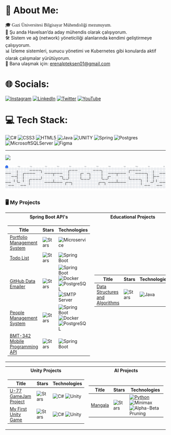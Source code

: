 # 💫 About Me:
<span style="font-family: JetBrains Mono">🎓 Gazi Üniversitesi Bilgisayar Mühendisliği mezunuyum.</span>
<br>💼 Şu anda Havelsan’da aday mühendis olarak çalışıyorum.
<br>🛠️ Sistem ve ağ (network) yöneticiliği alanlarında kendimi geliştirmeye çalışıyorum.
<br>📊 İzleme sistemleri, sunucu yönetimi ve Kubernetes gibi konularda aktif olarak çalışmalar yürütüyorum.
<br>💬 Bana ulaşmak için: erenalpteksen01@gmail.com


# 🌐 Socials:
[![Instagram](https://img.shields.io/badge/Instagram-%23E4405F.svg?logo=Instagram&logoColor=white)](https://instagram.com/eren.alp6) [![LinkedIn](https://img.shields.io/badge/LinkedIn-%230077B5.svg?logo=linkedin&logoColor=white)](https://linkedin.com/in/erenalp-teksen) [![Twitter](https://img.shields.io/badge/Twitter-%231DA1F2.svg?logo=Twitter&logoColor=white)](https://twitter.com/Erenalp11191435) [![YouTube](https://img.shields.io/badge/YouTube-%23FF0000.svg?logo=YouTube&logoColor=white)](https://www.youtube.com/channel/UCZt97EGgZwTzwNBpkUsEf_Q) 

# 💻 Tech Stack:
![C#](https://img.shields.io/badge/c%23-%23239120.svg?style=for-the-badge&logo=c-sharp&logoColor=white) ![CSS3](https://img.shields.io/badge/css3-%231572B6.svg?style=for-the-badge&logo=css3&logoColor=white) ![HTML5](https://img.shields.io/badge/html5-%23E34F26.svg?style=for-the-badge&logo=html5&logoColor=white) ![Java](https://img.shields.io/badge/java-%23ED8B00.svg?style=for-the-badge&logo=java&logoColor=white) ![UNITY](https://img.shields.io/badge/Unity-%2320232a.svg?style=for-the-badge&logo=unity&logoColor=white) ![Spring](https://img.shields.io/badge/spring-%236DB33F.svg?style=for-the-badge&logo=spring&logoColor=white) ![Postgres](https://img.shields.io/badge/postgres-%23316192.svg?style=for-the-badge&logo=postgresql&logoColor=white) ![MicrosoftSQLServer](https://img.shields.io/badge/Microsoft%20SQL%20Sever-CC2927?style=for-the-badge&logo=microsoft%20sql%20server&logoColor=white) 	![Figma](https://img.shields.io/badge/figma-%23F24E1E.svg?style=for-the-badge&logo=figma&logoColor=white)

---
[![](https://visitcount.itsvg.in/api?id=Erenalp06&icon=0&color=0)](https://visitcount.itsvg.in)

<picture>
  <source media="(prefers-color-scheme: dark)" srcset="https://raw.githubusercontent.com/Erenalp06/Erenalp06/output/pacman-contribution-graph-dark.svg">
  <source media="(prefers-color-scheme: light)" srcset="https://raw.githubusercontent.com/Erenalp06/Erenalp06/output/pacman-contribution-graph.svg">
  <img alt="pacman contribution graph" src="https://raw.githubusercontent.com/Erenalp06/Erenalp06/output/pacman-contribution-graph.svg">
</picture>

###

### 🖥️ My Projects
<table>
<tr><th>Spring Boot API's</th><th>Educational Projects</th></tr>
<tr><td>

|Title | Stars | Technologies|
|--|--|--|
| [Portfolio Management System](https://github.com/Erenalp06/portfolio-management-system-backend) | <img alt="Stars" src="https://img.shields.io/github/stars/Erenalp06/portfolio-management-system-backend?style=flat-square&labelColor=black"/> | ![Microservice](https://img.shields.io/badge/Microservice-black?style=flat-square)
| [Todo List](https://github.com/Erenalp06/todo-list-api) | <img alt="Stars" src="https://img.shields.io/github/stars/Erenalp06/person-management-system-api?style=flat-square&labelColor=black"/> | ![Spring Boot](https://img.shields.io/badge/Spring%20Boot-black?style=flat-square&logo=spring)
| [GitHub Data Emailer](https://github.com/Erenalp06/github-data-emailer) | <img alt="Stars" src="https://img.shields.io/github/stars/Erenalp06/github-data-emailer?style=flat-square&labelColor=black"/> | ![Spring Boot](https://img.shields.io/badge/Spring%20Boot-black?style=flat-square&logo=spring) ![Docker](https://img.shields.io/badge/Docker-black?style=flat-square&logo=docker&logoColor=white) ![PostgreSQL](https://img.shields.io/badge/PostgreSQL-black?style=flat-square&logo=postgresql&logoColor=white) ![SMTP Server](https://img.shields.io/badge/SMTPServer-black?style=flat-square&logo=gmail)
| [People Management System](https://github.com/Erenalp06/person-management-system-api) | <img alt="Stars" src="https://img.shields.io/github/stars/Erenalp06/person-management-system-api?style=flat-square&labelColor=black"/> | ![Spring Boot](https://img.shields.io/badge/Spring%20Boot-black?style=flat-square&logo=spring) ![Docker](https://img.shields.io/badge/Docker-black?style=flat-square&logo=docker&logoColor=white) ![PostgreSQL](https://img.shields.io/badge/PostgreSQL-black?style=flat-square&logo=postgresql&logoColor=white)
| [BMT-342 Mobile Programming API ](https://github.com/Erenalp06/mobile-project-api) | <img alt="Stars" src="https://img.shields.io/github/stars/Erenalp06/mobile-project-api?style=flat-square&labelColor=black"/> | ![Spring Boot](https://img.shields.io/badge/Spring%20Boot-black?style=flat-square&logo=spring)

</td><td>

|Title | Stars | Technologies|
|--|--|--|
| [Data Structures and Algorithms](https://github.com/Erenalp06/Data-Structures-and-Algorithms) | <img alt="Stars" src="https://img.shields.io/github/stars/Erenalp06/Data-Structures-and-Algorithms?style=flat-square&labelColor=black"/> | ![Java](https://img.shields.io/badge/Java-black?style=flat-square&logo=java&logoColor=white)

</td></tr> </table>

<table>
<tr><th>Unity Projects</th><th>AI Projects</th></tr>
<tr><td>

|Title | Stars | Technologies|
|--|--|--|
| [U-77 GameJam Project](https://github.com/Erenalp06/u-77-gamejam-team-project) | <img alt="Stars" src="https://img.shields.io/github/stars/Erenalp06/u-77-gamejam-team-project?style=flat-square&labelColor=black"/> | ![C#](https://img.shields.io/badge/C%23-black?style=flat-square&logo=c-sharp&logoColor=white) ![Unity](https://img.shields.io/badge/Unity-black?style=flat-square&logo=unity&logoColor=white)
| [My First Unity Game](https://github.com/Erenalp06/unity-first-basic-platform-game) | <img alt="Stars" src="https://img.shields.io/github/stars/Erenalp06/unity-first-basic-platform-game?style=flat-square&labelColor=black"/> | ![C#](https://img.shields.io/badge/C%23-black?style=flat-square&logo=c-sharp&logoColor=white) ![Unity](https://img.shields.io/badge/Unity-black?style=flat-square&logo=unity&logoColor=white)


</td><td>
  
|Title | Stars | Technologies|
|--|--|--|
| [Mangala](https://github.com/Erenalp06/bmt-436-mangala-ai) | <img alt="Stars" src="https://img.shields.io/github/stars/Erenalp06/bmt-436-mangala-ai?style=flat-square&labelColor=black"/> | [![Python](https://img.shields.io/badge/Python-3776AB?logo=python&logoColor=white)](https://www.python.org/) ![Minimax](https://img.shields.io/badge/Minimax-red) ![Alpha-Beta Pruning](https://img.shields.io/badge/Alpha--Beta%20Pruning-green) 

</td></tr> </table>



















